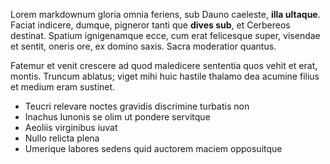 Lorem markdownum gloria omnia feriens, sub Dauno caeleste, **illa ultaque**.
Faciat indicere, dumque, pigneror tanti que **dives sub**, et Cerbereos
destinat. Spatium ignigenamque ecce, cum erat felicesque super, visendae et
sentit, oneris ore, ex domino saxis. Sacra moderatior quantus.

Fatemur et venit crescere ad quod maledicere sententia quos vehit et erat,
montis. Truncum ablatus; viget mihi huic hastile thalamo dea acumine filius et
medium eram sustinet.

- Teucri relevare noctes gravidis discrimine turbatis non
- Inachus Iunonis se olim ut pondere servitque
- Aeoliis virginibus iuvat
- Nullo relicta plena
- Umerique labores sedens quid auctorem maciem opposuitque


